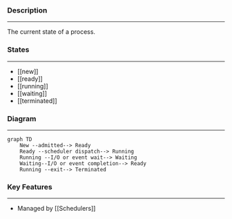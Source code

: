 ### Description
---
The current state of a process.
### States
---
- [[new]]
- [[ready]]
- [[running]]
- [[waiting]] 
- [[terminated]]

###  Diagram
---
```mermaid
graph TD
    New --admitted--> Ready
    Ready --scheduler dispatch--> Running
    Running --I/O or event wait--> Waiting
    Waiting--I/O or event completion--> Ready
    Running --exit--> Terminated

```

### Key Features
---
- Managed by [[Schedulers]]